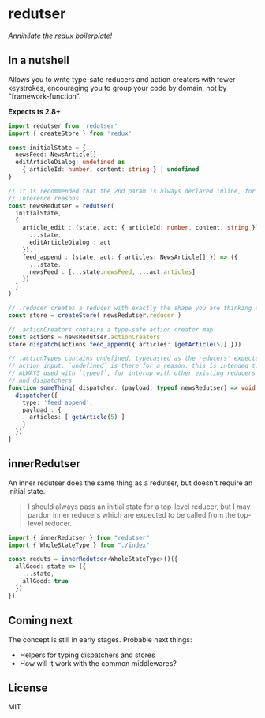 # redutser

_Annihilate the redux boilerplate!_

## In a nutshell

Allows you to write type-safe reducers and action creators with fewer keystrokes, encouraging you to group your code by domain, not by "framework-function".

**Expects ts 2.8+**

```typescript
import redutser from 'redutser'
import { createStore } from 'redux'

const initialState = {
  newsFeed: NewsArticle[]
  editArticleDialog: undefined as
    { articleId: number, content: string } | undefined
}

// it is recommended that the 2nd param is always declared inline, for
// inference reasons.
const newsRedutser = redutser(
  initialState,
  {
    article_edit : (state, act: { articleId: number, content: string }) => ({
      ...state,
      editArticleDialog : act
    }),
    feed_append : (state, act: { articles: NewsArticle[] }) => ({
      ...state,
      newsFeed : [...state.newsFeed, ...act.articles]
    })
  }
)

// .reducer creates a reducer with exactly the shape you are thinking of.
const store = createStore( newsRedutser.reducer )

// .actionCreators contains a type-safe action creator map!
const actions = newsRedutser.actionCreators
store.dispatch(actions.feed_append({ articles: [getArticle(5)] }))

// .actionTypes contains undefined, typecasted as the reducers' expected
// action input. `undefined` is there for a reason, this is intended to be
// ALWAYS used with `typeof`, for interop with other existing reducers
// and dispatchers
function someThing( dispatcher: (payload: typeof newsRedutser) => void ) {
  dispatcher({
    type: 'feed_append',
    payload : {
      articles: [ getArticle(5) ]
    }
  })
}
```

## innerRedutser

An inner redutser does the same thing as a redutser, but doesn't require an initial state.

> I should always pass an initial state for a top-level reducer, but I may pardon inner reducers
> which are expected to be called from the top-level reducer.

```typescript
import { innerRedutser } from "redutser"
import { WholeStateType } from "./index"

const reduts = innerRedutser<WholeStateType>()({
  allGood: state => ({
    ...state,
    allGood: true
  })
})
```

## Coming next

The concept is still in early stages. Probable next things:

* Helpers for typing dispatchers and stores
* How will it work with the common middlewares?

## License

MIT
